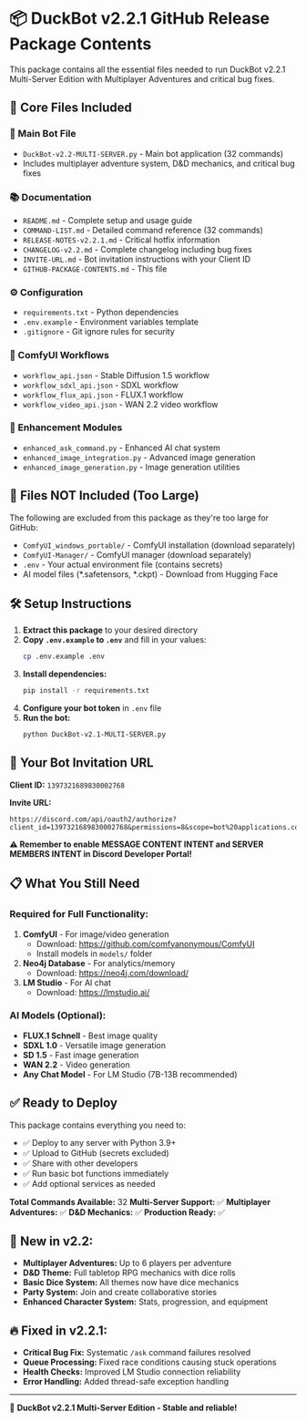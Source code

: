 # 📦 DuckBot v2.2.1 GitHub Release Package Contents

This package contains all the essential files needed to run DuckBot v2.2.1 Multi-Server Edition with Multiplayer Adventures and critical bug fixes.

## 📁 Core Files Included

### **🤖 Main Bot File**
- `DuckBot-v2.2-MULTI-SERVER.py` - Main bot application (32 commands)
- Includes multiplayer adventure system, D&D mechanics, and critical bug fixes

### **📚 Documentation**
- `README.md` - Complete setup and usage guide
- `COMMAND-LIST.md` - Detailed command reference (32 commands)
- `RELEASE-NOTES-v2.2.1.md` - Critical hotfix information
- `CHANGELOG-v2.2.md` - Complete changelog including bug fixes
- `INVITE-URL.md` - Bot invitation instructions with your Client ID
- `GITHUB-PACKAGE-CONTENTS.md` - This file

### **⚙️ Configuration**
- `requirements.txt` - Python dependencies
- `.env.example` - Environment variables template
- `.gitignore` - Git ignore rules for security

### **🎨 ComfyUI Workflows**
- `workflow_api.json` - Stable Diffusion 1.5 workflow
- `workflow_sdxl_api.json` - SDXL workflow
- `workflow_flux_api.json` - FLUX.1 workflow  
- `workflow_video_api.json` - WAN 2.2 video workflow

### **🔧 Enhancement Modules**
- `enhanced_ask_command.py` - Enhanced AI chat system
- `enhanced_image_integration.py` - Advanced image generation
- `enhanced_image_generation.py` - Image generation utilities

## 🚫 Files NOT Included (Too Large)

The following are excluded from this package as they're too large for GitHub:

- `ComfyUI_windows_portable/` - ComfyUI installation (download separately)
- `ComfyUI-Manager/` - ComfyUI manager (download separately)  
- `.env` - Your actual environment file (contains secrets)
- AI model files (*.safetensors, *.ckpt) - Download from Hugging Face

## 🛠️ Setup Instructions

1. **Extract this package** to your desired directory
2. **Copy `.env.example` to `.env`** and fill in your values:
   ```bash
   cp .env.example .env
   ```
3. **Install dependencies:**
   ```bash
   pip install -r requirements.txt
   ```
4. **Configure your bot token** in `.env` file
5. **Run the bot:**
   ```bash
   python DuckBot-v2.1-MULTI-SERVER.py
   ```

## 🔗 Your Bot Invitation URL

**Client ID:** `1397321689830002768`

**Invite URL:**
```
https://discord.com/api/oauth2/authorize?client_id=1397321689830002768&permissions=8&scope=bot%20applications.commands
```

**⚠️ Remember to enable MESSAGE CONTENT INTENT and SERVER MEMBERS INTENT in Discord Developer Portal!**

## 📋 What You Still Need

### **Required for Full Functionality:**
1. **ComfyUI** - For image/video generation
   - Download: https://github.com/comfyanonymous/ComfyUI
   - Install models in `models/` folder
2. **Neo4j Database** - For analytics/memory
   - Download: https://neo4j.com/download/
3. **LM Studio** - For AI chat
   - Download: https://lmstudio.ai/

### **AI Models (Optional):**
- **FLUX.1 Schnell** - Best image quality
- **SDXL 1.0** - Versatile image generation  
- **SD 1.5** - Fast image generation
- **WAN 2.2** - Video generation
- **Any Chat Model** - For LM Studio (7B-13B recommended)

## ✅ Ready to Deploy

This package contains everything you need to:
- ✅ Deploy to any server with Python 3.9+
- ✅ Upload to GitHub (secrets excluded)
- ✅ Share with other developers
- ✅ Run basic bot functions immediately
- ✅ Add optional services as needed

**Total Commands Available:** 32
**Multi-Server Support:** ✅
**Multiplayer Adventures:** ✅
**D&D Mechanics:** ✅
**Production Ready:** ✅

## 🎲 **New in v2.2:**
- **Multiplayer Adventures:** Up to 6 players per adventure
- **D&D Theme:** Full tabletop RPG mechanics with dice rolls
- **Basic Dice System:** All themes now have dice mechanics
- **Party System:** Join and create collaborative stories
- **Enhanced Character System:** Stats, progression, and equipment

## 🔥 **Fixed in v2.2.1:**
- **Critical Bug Fix:** Systematic `/ask` command failures resolved
- **Queue Processing:** Fixed race conditions causing stuck operations
- **Health Checks:** Improved LM Studio connection reliability
- **Error Handling:** Added thread-safe exception handling

---

🦆 **DuckBot v2.2.1 Multi-Server Edition - Stable and reliable!**